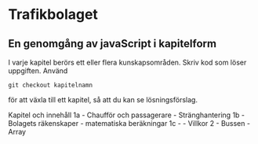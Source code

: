 # Trafikbolaget
## En genomgång av javaScript i kapitelform
I varje kapitel berörs ett eller flera kunskapsområden. Skriv kod som löser uppgiften.
Använd 
```git
git checkout kapitelnamn
```
för att växla till ett kapitel, så att du kan se lösningsförslag.

Kapitel och innehåll
1a - Chaufför och passagerare - Stränghantering
1b - Bolagets räkenskaper - matematiska beräkningar
1c - - Villkor
2 - Bussen - Array
